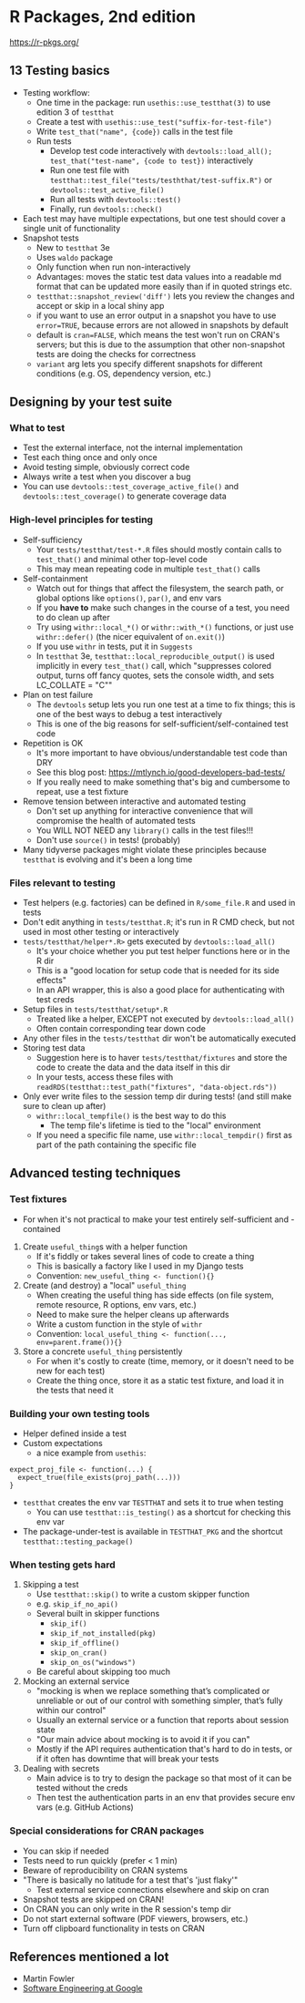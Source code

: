 # R Packages, 2nd edition

https://r-pkgs.org/

## 13 Testing basics

- Testing workflow:
    - One time in the package: run `usethis::use_testthat(3)` to use edition 3 of `testthat`
    - Create a test with `usethis::use_test("suffix-for-test-file")`
    - Write `test_that("name", {code})` calls in the test file
    - Run tests
        - Develop test code interactively with `devtools::load_all(); test_that("test-name", {code to test})` interactively
        - Run one test file with `testthat::test_file("tests/tesththat/test-suffix.R")` or `devtools::test_active_file()`
        - Run all tests with `devtools::test()`
        - Finally, run `devtools::check()`
- Each test may have multiple expectations, but one test should cover a single unit of functionality
- Snapshot tests
    - New to `testthat` 3e
    - Uses `waldo` package
    - Only function when run non-interactively
    - Advantages: moves the static test data values into a readable md format that can be updated more easily than if in quoted strings etc.
    - `testthat::snapshot_review('diff')` lets you review the changes and accept or skip in a local shiny app
    - if you want to use an error output in a snapshot you have to use `error=TRUE`, because errors are not allowed in snapshots by default
    - default is `cran=FALSE`, which means the test won't run on CRAN's servers; but this is due to the assumption that other non-snapshot tests are doing the checks for correctness
    - `variant` arg lets you specify different snapshots for different conditions (e.g. OS, dependency version, etc.)    

## Designing by your test suite

### What to test
- Test the external interface, not the internal implementation
- Test each thing once and only once
- Avoid testing simple, obviously correct code
- Always write a test when you discover a bug
- You can use `devtools::test_coverage_active_file()` and `devtools::test_coverage()` to generate coverage data

### High-level principles for testing
- Self-sufficiency
    - Your `tests/testthat/test-*.R` files should mostly contain calls to `test_that()` and minimal other top-level code
    - This may mean repeating code in multiple `test_that()` calls
- Self-containment
    - Watch out for things that affect the filesystem, the search path, or global options like `options()`, `par()`, and env vars
    - If you **have to** make such changes in the course of a test, you need to do clean up after
    - Try using `withr::local_*()` or `withr::with_*()` functions, or just use `withr::defer()` (the nicer equivalent of `on.exit()`)
    - If you use `withr` in tests, put it in `Suggests`
    - In `testthat` 3e, `testthat::local_reproducible_output()` is used implicitly in every `test_that()` call, which "suppresses colored output, turns off fancy quotes, sets the console width, and sets LC_COLLATE = "C""
- Plan on test failure
    - The `devtools` setup lets you run one test at a time to fix things; this is one of the best ways to debug a test interactively
    - This is one of the big reasons for self-sufficient/self-contained test code
- Repetition is OK
    - It's more important to have obvious/understandable test code than DRY
    - See this blog post: https://mtlynch.io/good-developers-bad-tests/
    - If you really need to make something that's big and cumbersome to repeat, use a test fixture
- Remove tension between interactive and automated testing
    - Don't set up anything for interactive convenience that will compromise the health of automated tests
    - You WILL NOT NEED any `library()` calls in the test files!!!
    - Don't use `source()` in tests! (probably)
- Many tidyverse packages might violate these principles because `testthat` is evolving and it's been a long time

### Files relevant to testing
- Test helpers (e.g. factories) can be defined in `R/some_file.R` and used in tests
- Don't edit anything in `tests/testthat.R`; it's run in R CMD check, but not used in most other testing or interactively
- `tests/testthat/helper*.R>` gets executed by `devtools::load_all()`
    - It's your choice whether you put test helper functions here or in the R dir
    - This is a "good location for setup code that is needed for its side effects"
    - In an API wrapper, this is also a good place for authenticating with test creds
- Setup files in `tests/testthat/setup*.R`
    - Treated like a helper, EXCEPT not executed by `devtools::load_all()`
    - Often contain corresponding tear down code
- Any other files in the `tests/testthat` dir won't be automatically executed
- Storing test data
    - Suggestion here is to haver `tests/testthat/fixtures` and store the code to create the data and the data itself in this dir
    - In your tests, access these files with `readRDS(testthat::test_path("fixtures", "data-object.rds"))`
- Only ever write files to the session temp dir during tests! (and still make sure to clean up after)
    - `withr::local_tempfile()` is the best way to do this
        - The temp file's lifetime is tied to the "local" environment
    - If you need a specific file name, use `withr::local_tempdir()` first as part of the path containing the specific file


## Advanced testing techniques

### Test fixtures
- For when it's not practical to make your test entirely self-sufficient and -contained
1. Create `useful_thing`s with a helper function
    - If it's fiddly or takes several lines of code to create a thing
    - This is basically a factory like I used in my Django tests
    - Convention: `new_useful_thing <- function(){}`
2. Create (and destroy) a "local" `useful_thing`
    - When creating the useful thing has side effects (on file system, remote resource, R options, env vars, etc.)
    - Need to make sure the helper cleans up afterwards
    - Write a custom function in the style of `withr`
    - Convention: `local_useful_thing <- function(..., env=parent.frame()){}`
3. Store a concrete `useful_thing` persistently
    - For when it's costly to create (time, memory, or it doesn't need to be new for each test)
    - Create the thing once, store it as a static test fixture, and load it in the tests that need it

### Building your own testing tools
- Helper defined inside a test
- Custom expectations
    - a nice example from `usethis`:

```{r}
expect_proj_file <- function(...) {
  expect_true(file_exists(proj_path(...)))
}
```

- `testthat` creates the env var `TESTTHAT` and sets it to true when testing
    - You can use `testthat::is_testing()` as a shortcut for checking this env var
- The package-under-test is available in `TESTTHAT_PKG` and the shortcut `testthat::testing_package()`

### When testing gets hard
1. Skipping a test
    - Use `testthat::skip()` to write a custom skipper function
    - e.g. `skip_if_no_api()`
    - Several built in skipper functions
        - `skip_if()`
        - `skip_if_not_installed(pkg)`
        - `skip_if_offline()`
        - `skip_on_cran()`
        - `skip_on_os("windows")`
    - Be careful about skipping too much    
2. Mocking an external service
    - "mocking is when we replace something that’s complicated or unreliable or out of our control with something simpler, that’s fully within our control"
    - Usually an external service or a function that reports about session state
    - "Our main advice about mocking is to avoid it if you can"
    - Mostly if the API requires authentication that's hard to do in tests, or if it often has downtime that will break your tests
3. Dealing with secrets
    - Main advice is to try to design the package so that most of it can be tested without the creds
    - Then test the authentication parts in an env that provides secure env vars (e.g. GitHub Actions)

### Special considerations for CRAN packages
- You can skip if needed
- Tests need to run quickly (prefer < 1 min)
- Beware of reproducibility on CRAN systems
- "There is basically no latitude for a test that's 'just flaky'"
    - Test external service connections elsewhere and skip on cran
- Snapshot tests are skipped on CRAN!
- On CRAN you can only write in the R session's temp dir
- Do not start external software (PDF viewers, browsers, etc.)
- Turn off clipboard functionality in tests on CRAN

## References mentioned a lot
- Martin Fowler
- [Software Engineering at Google](https://abseil.io/resources/swe-book)
